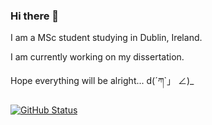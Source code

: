 ### Hi there 👋

I am a MSc student studying in Dublin, Ireland.

I am currently working on my dissertation.

Hope everything will be alright... d(´ཀ`」 ∠)_

<!--
**tannineo/tannineo** is a ✨ _special_ ✨ repository because its `README.md` (this file) appears on your GitHub profile.

Here are some ideas to get you started:

- 🔭 I’m currently working on ...
- 🌱 I’m currently learning ...
- 👯 I’m looking to collaborate on ...
- 🤔 I’m looking for help with ...
- 💬 Ask me about ...
- 📫 How to reach me: ...
- 😄 Pronouns: ...
- ⚡ Fun fact: ...
-->

[![GitHub Status](https://github-readme-stats.vercel.app/api?username=tannineo&&show_icons=true&theme=tokyonight)](https://tannineo.github.io/)
